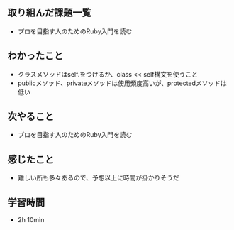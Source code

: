 ## 取り組んだ課題一覧
- プロを目指す人のためのRuby入門を読む
## わかったこと
- クラスメソッドはself.をつけるか、class << self構文を使うこと
- publicメソッド、privateメソッドは使用頻度高いが、protectedメソッドは低い
## 次やること
- プロを目指す人のためのRuby入門を読む
## 感じたこと
- 難しい所も多々あるので、予想以上に時間が掛かりそうだ
## 学習時間
- 2h 10min
